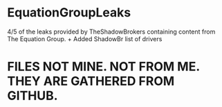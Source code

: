 # EquationGroupLeaks
4/5 of the leaks provided by TheShadowBrokers containing content from The Equation Group. + Added ShadowBr list of drivers

# FILES NOT MINE. NOT FROM ME. THEY ARE GATHERED FROM GITHUB.
